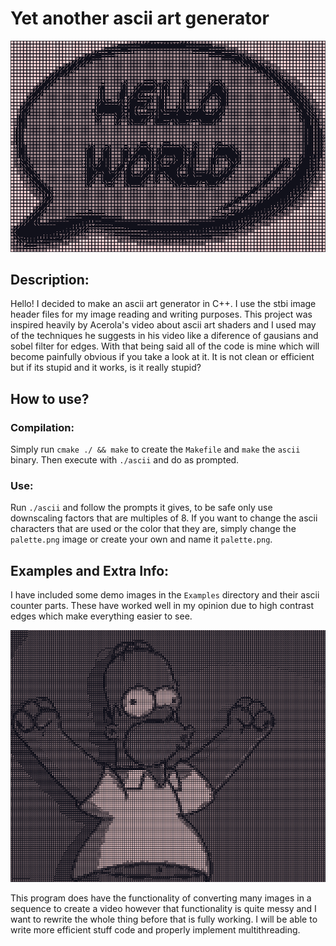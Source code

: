 # Yet another ascii art generator

![image](Examples/helloworld_ascii.png)

## Description:

Hello! I decided to make an ascii art generator in C++. I use the stbi image header files for my image reading and writing purposes. This project was inspired heavily by Acerola's video about ascii art shaders and I used may of the techniques he suggests in his video like a diference of gausians and sobel filter for edges. With that being said all of the code is mine which will become painfully obvious if you take a look at it. It is not clean or efficient but if its stupid and it works, is it really stupid?

## How to use?

### Compilation: 

Simply run `cmake ./ && make` to create the `Makefile` and `make` the `ascii` binary. Then execute with `./ascii` and do as prompted.

### Use:

Run `./ascii` and follow the prompts it gives, to be safe only use downscaling factors that are multiples of 8. If you want to change the ascii characters that are used or the color that they are, simply change the `palette.png` image or create your own and name it `palette.png`.

## Examples and Extra Info:

I have included some demo images in the `Examples` directory and their ascii counter parts. These have worked well in my opinion due to high contrast edges which make everything easier to see.

![image](Examples/homer_ascii.png)

This program does have the functionality of converting many images in a sequence to create a video however that functionality is quite messy and I want to rewrite the whole thing before that is fully working. I will be able to write more efficient stuff code and properly implement multithreading.